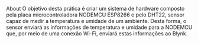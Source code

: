 About
O objetivo desta prática é criar um sistema de hardware composto pela placa microcontroladora NODEMCU ESP8266 e pelo DHT22, sensor capaz de medir a temperatura e umidade de um ambiente. Desta forma, o sensor enviará as informações de temperatura e umidade para a NODEMCU que, por meio de uma conexão Wi-Fi, enviará estas informações ao Blynk.
